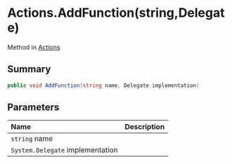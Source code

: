 # Actions.AddFunction(string,Delegate)

Method in [Actions](/api/csharp/yarn.unity.actions.md)

## Summary



```csharp
public void AddFunction(string name, Delegate implementation)
```

## Parameters

|Name|Description|
|:---|:---|
|`string` name||
|`System.Delegate` implementation||

